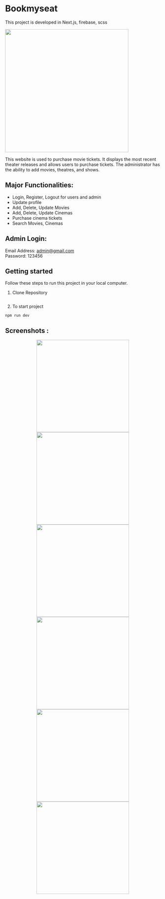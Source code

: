 # Bookmyseat
This project is developed in Next.js, firebase, scss

<img src="https://user-images.githubusercontent.com/71833071/172041489-1f8f2f88-98fe-412b-89cb-cd729bbafa85.jpeg" width="400" height="400">

This website is used to purchase movie tickets. It displays the most recent theater releases and allows users to purchase tickets. The administrator has the ability to add movies, theatres, and shows.

## Major Functionalities: 
- Login, Register, Logout for users and admin
- Update profile
- Add, Delete, Update Movies
- Add, Delete, Update Cinemas
- Purchase cinema tickets
- Search Movies, Cinemas

## Admin Login:
Email Address: admin@gmail.com
<br />
Password: 123456

## Getting started
Follow these steps to run this project in your local computer.
1. Clone Repository
```
```
2. To start project
```
npm run dev
```

## Screenshots :
<p align="center">
<img src="https://user-images.githubusercontent.com/71833071/176132759-0d547f12-8572-417b-bdef-6e734e22b6b0.png" width="300" >
<img src="https://user-images.githubusercontent.com/71833071/176132728-56e64364-65d4-4321-9da9-a2126ec1a12c.png" width="300" >
<img src="https://user-images.githubusercontent.com/71833071/176132737-ea2cbd81-46cb-4338-be7c-73fac86a7604.png" width="300" >
<img src="https://user-images.githubusercontent.com/71833071/176132715-93cebdb1-05b6-4297-8bf1-658063d366c5.png" width="300" >
<img src="https://user-images.githubusercontent.com/71833071/176132783-9a2e237e-55aa-41d8-9069-5034f95215b4.png" width="300" >
<img src="https://user-images.githubusercontent.com/71833071/176132786-298c7bee-cbe4-459d-ac14-ef78494ef66e.png" width="300" >
</p>

